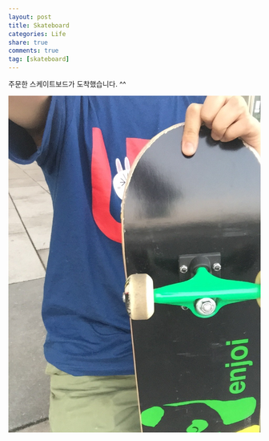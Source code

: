 ```yaml
---
layout: post
title: Skateboard
categories: Life
share: true
comments: true
tag: [skateboard]
---
```


주문한 스케이트보드가 도착했습니다. ^^

![](Asset.jpg)